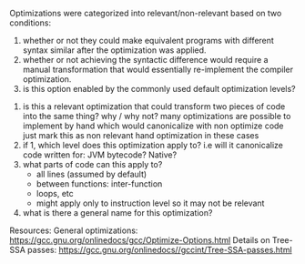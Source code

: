 Optimizations were categorized into relevant/non-relevant based on two conditions:
1) whether or not they could make equivalent programs with different syntax
similar after the optimization was applied.
2) whether or not achieving the syntactic difference would require a manual
transformation that would essentially re-implement the compiler optimization.
3) is this option enabled by the commonly used default optimization levels?

1. is this a relevant optimization that could transform two pieces of
   code into the same thing?
   	why / why not?
	many optimizations are possible to implement by hand
		which would canonicalize with non optimize code
		just mark this as non relevant hand optimization in these cases
2. if 1, which level does this optimization apply to?
	i.e will it canonicalize code written for:
	JVM bytecode? Native? 
3. what parts of code can this apply to?
	- all lines (assumed by default)
	- between functions: inter-function
	- loops, etc
	- might apply only to instruction level so it may not be relevant
4. what is there a general name for this optimization?


Resources:
General optimizations:
https://gcc.gnu.org/onlinedocs/gcc/Optimize-Options.html
Details on Tree-SSA passes:
https://gcc.gnu.org/onlinedocs//gccint/Tree-SSA-passes.html
